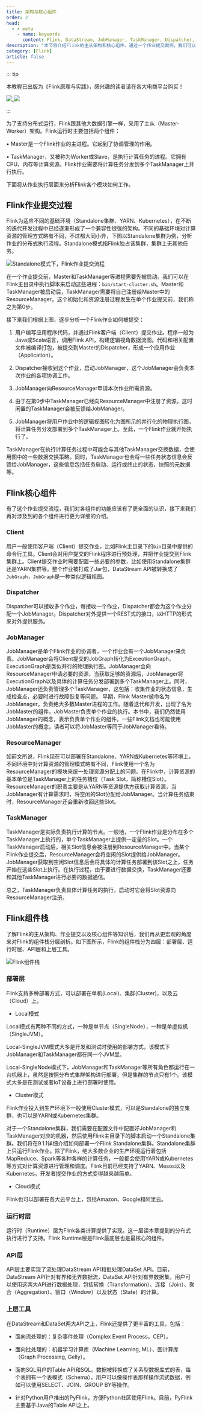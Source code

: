 ```yaml
---
title: 架构与核心组件 
order: 2
head:
  - - meta
    - name: keywords
      content: Flink, DataStream, JobManager, TaskManager, Dispatcher, ResourceManager
description: "本节将介绍Flink的主从架构和核心组件。通过一个作业提交案例，我们可以了解Flink是如何工作的。"
category: [Flink]
article: false
---
```


::: tip

本教程已出版为《Flink原理与实践》，感兴趣的读者请在各大电商平台购买！

<a href="https://item.jd.com/13154364.html"> ![](https://img.shields.io/badge/JD-%E8%B4%AD%E4%B9%B0%E9%93%BE%E6%8E%A5-red) </a>
<a href="https://github.com/luweizheng/flink-tutorials">
![](https://img.shields.io/badge/GitHub-%E9%85%8D%E5%A5%97%E6%BA%90%E7%A0%81-blue)
</a>

:::

为了支持分布式运行，Flink跟其他大数据引擎一样，采用了主从（Master-Worker）架构。Flink运行时主要包括两个组件：

• Master是一个Flink作业的主进程。它起到了协调管理的作用。

• TaskManager，又被称为Worker或Slave，是执行计算任务的进程。它拥有CPU、内存等计算资源。Flink作业需要将计算任务分发到多个TaskManager上并行执行。

下面将从作业执行层面来分析Flink各个模块如何工作。

## Flink作业提交过程

Flink为适应不同的基础环境（Standalone集群、YARN、Kubernetes），在不断的迭代开发过程中已经逐渐形成了一个兼容性很强的架构。不同的基础环境对计算资源的管理方式略有不同，不过都大同小异，下图以Standalone集群为例，分析作业的分布式执行流程。Standalone模式指Flink独占该集群，集群上无其他任务。

![Standalone模式下，Flink作业提交流程](./img/standalone-arch.png)

在一个作业提交前，Master和TaskManager等进程需要先被启动。我们可以在Flink主目录中执行脚本来启动这些进程：`bin/start-cluster.sh`。Master和TaskManager被启动后，TaskManager需要将自己注册给Master中的ResourceManager。这个初始化和资源注册过程发生在单个作业提交前，我们称之为第0步。

接下来我们根据上图，逐步分析一个Flink作业如何被提交：

1. 用户编写应用程序代码，并通过Flink客户端（Client）提交作业。程序一般为Java或Scala语言，调用Flink API，构建逻辑视角数据流图。代码和相关配置文件被编译打包，被提交到Master的Dispatcher，形成一个应用作业（Application）。

2. Dispatcher接收到这个作业，启动JobManager，这个JobManager会负责本次作业的各项协调工作。

3. JobManager向ResourceManager申请本次作业所需资源。

4. 由于在第0步中TaskManager已经向ResourceManager中注册了资源，这时闲置的TaskManager会被反馈给JobManager。

5. JobManager将用户作业中的逻辑视图转化为图所示的并行化的物理执行图，将计算任务分发部署到多个TaskManager上。至此，一个Flink作业就开始执行了。

TaskManager在执行计算任务过程中可能会与其他TaskManager交换数据，会使用图中的一些数据交换策略。同时，TaskManager也会将一些任务状态信息会反馈给JobManager，这些信息包括任务启动、运行或终止的状态，快照的元数据等。

##  Flink核心组件

有了这个作业提交流程，我们对各组件的功能应该有了更全面的认识，接下来我们再对涉及到的各个组件进行更为详细的介绍。

### Client

用户一般使用客户端（Client）提交作业，比如Flink主目录下的`bin`目录中提供的命令行工具。Client会对用户提交的Flink程序进行预处理，并把作业提交到Flink集群上。Client提交作业时需要配置一些必要的参数，比如使用Standalone集群还是YARN集群等。整个作业被打成了Jar包，DataStream API被转换成了`JobGraph`，`JobGraph`是一种类似逻辑视图。

### Dispatcher

Dispatcher可以接收多个作业，每接收一个作业，Dispatcher都会为这个作业分配一个JobManager。Dispatcher对外提供一个REST式的接口，以HTTP的形式来对外提供服务。

### JobManager

JobManager是单个Flink作业的协调者，一个作业会有一个JobManager来负责。JobManager会将Client提交的JobGraph转化为ExceutionGraph，ExecutionGraph是类似并行的物理执行图。JobManager会向ResourceManager申请必要的资源，当获取足够的资源后，JobManager将ExecutionGraph以及具体的计算任务分发部署到多个TaskManager上。同时，JobManager还负责管理多个TaskManager，这包括：收集作业的状态信息，生成检查点，必要时进行故障恢复等问题。
早期，Flink Master被命名为JobManager，负责绝大多数Master进程的工作。随着迭代和开发，出现了名为JobMaster的组件，JobMaster负责单个作业的执行。本书中，我们仍然使用JobManager的概念，表示负责单个作业的组件。一些Flink文档也可能使用JobMaster的概念，读者可以将JobMaster等同于JobManager看待。

### ResourceManager

如前文所说，Flink现在可以部署在Standalone、YARN或Kubernetes等环境上，不同环境中对计算资源的管理模式略有不同，Flink使用一个名为ResourceManager的模块来统一处理资源分配上的问题。在Flink中，计算资源的基本单位是TaskManager上的任务槽位（Task Slot，简称槽位Slot）。ResourceManager的职责主要是从YARN等资源提供方获取计算资源，当JobManager有计算需求时，将空闲的Slot分配给JobManager。当计算任务结束时，ResourceManager还会重新收回这些Slot。

### TaskManager

TaskManager是实际负责执行计算的节点。一般地，一个Flink作业是分布在多个TaskManager上执行的，单个TaskManager上提供一定量的Slot。一个TaskManager启动后，相关Slot信息会被注册到ResourceManager中。当某个Flink作业提交后，ResourceManager会将空闲的Slot提供给JobManager。JobManager获取到空闲Slot信息后会将具体的计算任务部署到该Slot之上，任务开始在这些Slot上执行。在执行过程，由于要进行数据交换，TaskManager还要和其他TaskManager进行必要的数据通信。

总之，TaskManager负责具体计算任务的执行，启动时它会将Slot资源向ResourceManager注册。

## Flink组件栈

了解Flink的主从架构、作业提交以及核心组件等知识后，我们再从更宏观的角度来对Flink的组件栈分层剖析。如下图所示，Flink的组件栈分为四层：部署层、运行时层、API层和上层工具。

![Flink组件栈](./img/flink-component.png)

### 部署层

Flink支持多种部署方式，可以部署在单机(Local)、集群(Cluster)，以及云（Cloud）上。

* Local模式

Local模式有两种不同的方式，一种是单节点（SingleNode），一种是单虚拟机（SingleJVM）。

Local-SingleJVM模式大多是开发和测试时使用的部署方式，该模式下JobManager和TaskManager都在同一个JVM里。

Local-SingleNode模式下，JobManager和TaskManager等所有角色都运行在一台机器上，虽然是按照分布式集群架构进行部署，但是集群的节点只有1个。该模式大多是在测试或者IoT设备上进行部署时使用。

* Cluster模式

Flink作业投入到生产环境下一般使用Cluster模式，可以是Standalone的独立集群，也可以是YARN或Kubernetes集群。

对于一个Standalone集群，我们需要在配置文件中配置好JobManager和TaskManager对应的机器，然后使用Flink主目录下的脚本启动一个Standalone集群。我们将在9.1.1详细介绍如何部署一个Flink Standalone集群。Standalone集群上只运行Flink作业。除了Flink，绝大多数企业的生产环境运行着包括MapReduce、Spark等各种各样的计算任务，一般都会使用YARN或Kubernetes等方式对计算资源进行管理和调度。Flink目前已经支持了YARN、Mesos以及Kubernetes，开发者提交作业的方式变得越来越简单。

* Cloud模式

Flink也可以部署在各大云平台上，包括Amazon、Google和阿里云。

### 运行时层

运行时（Runtime）层为Flink各类计算提供了实现。这一层读本章提到的分布式执行进行了支持。Flink Runtime层是Flink最底层也是最核心的组件。

### API层

API层主要实现了流处理DataStream API和批处理DataSet API。目前，DataStream API针对有界和无界数据流，DataSet API针对有界数据集。用户可以使用这两大API进行数据处理，包括转换（Transformation）、连接（Join）、聚合（Aggregation）、窗口（Window）以及状态（State）的计算。

### 上层工具

在DataStream和DataSet两大API之上，Flink还提供了更丰富的工具，包括：

* 面向流处理的：复杂事件处理（Complex Event Process，CEP）。

* 面向批处理的：机器学习计算库（Machine Learning, ML）、图计算库（Graph Processing, Gelly）。

* 面向SQL用户的Table API和SQL。数据被转换成了关系型数据库式的表，每个表拥有一个表模式（Schema），用户可以像操作表那样操作流式数据，例如可以使用SELECT、JOIN、GROUP BY等操作。

* 针对Python用户推出的PyFlink，方便Python社区使用Flink。目前，PyFlink主要基于Java的Table API之上。